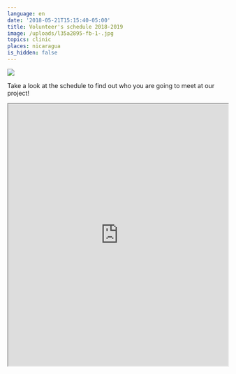 ```yaml
---
language: en
date: '2018-05-21T15:15:40-05:00'
title: Volunteer's schedule 2018-2019
image: /uploads/l35a2895-fb-1-.jpg
topics: clinic
places: nicaragua
is_hidden: false
---
```

![](/uploads/l35a2895-fb-1-.jpg)

Take a look at the schedule to find out who you are going to meet at our project!

<iframe width="100%" height="600px"   src="https://docs.google.com/spreadsheets/d/e/2PACX-1vRmntlkjeqOx82CFnUY_vK66PANCgtijzxAh4rOB3HIM25bFeW_HF0YOUyIENvQ9MHsCnkkGkGt74V_/pubhtml?gid=1009369787&amp;single=true&amp;widget=true&amp;headers=false"></iframe>
